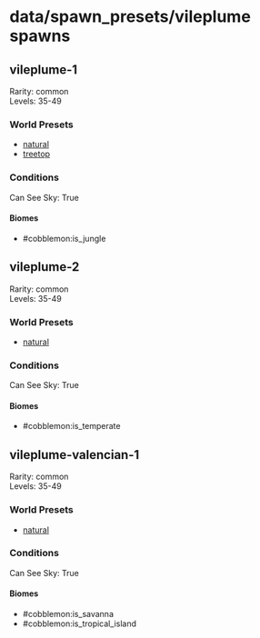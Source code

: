 # data/spawn_presets/vileplume spawns  
  
## vileplume-1  
Rarity: common  
Levels: 35-49  
  
### World Presets  
* [natural](data/spawn_data/natural.md)  
* [treetop](data/spawn_data/treetop.md)  
  
### Conditions  
Can See Sky: True  
  
#### Biomes  
  * #cobblemon:is_jungle
  
  
## vileplume-2  
Rarity: common  
Levels: 35-49  
  
### World Presets  
* [natural](data/spawn_data/natural.md)  
  
### Conditions  
Can See Sky: True  
  
#### Biomes  
  * #cobblemon:is_temperate
  
  
## vileplume-valencian-1  
Rarity: common  
Levels: 35-49  
  
### World Presets  
* [natural](data/spawn_data/natural.md)  
  
### Conditions  
Can See Sky: True  
  
#### Biomes  
  * #cobblemon:is_savanna
  * #cobblemon:is_tropical_island
  
